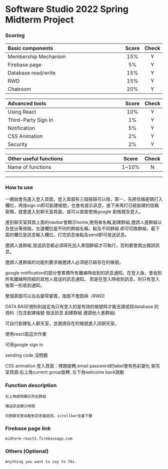 # Software Studio 2022 Spring Midterm Project

### Scoring

| **Basic components**                             | **Score** | **Check** |
| :----------------------------------------------- | :-------: | :-------: |
| Membership Mechanism                             | 15%       | Y         |
| Firebase page                                    | 5%        | Y         |
| Database read/write                              | 15%       | Y         |
| RWD                                              | 15%       | Y         |
| Chatroom                                         | 20%       | Y         |

| **Advanced tools**                               | **Score** | **Check** |
| :----------------------------------------------- | :-------: | :-------: |
| Using React                                      | 10%       | Y         |
| Third-Party Sign In                              | 1%        | Y         |
| Notification                                     | 5%        | Y         |
| CSS Animation                                    | 2%        | Y         |
| Security                                         | 2%        | Y         |

| **Other useful functions**                         | **Score** | **Check** |
| :----------------------------------------------- | :-------: | :-------: |
| Name of functions                                  | 1~10%     | N         |


---

### How to use 
一開始會先進入登入頁面，登入頁面有三個按鈕可以按，第一，先將信箱密碼打入欄位，再按sign in即可創建帳號，也會有提示訊息，接下來再打已經創建的信箱
密碼，就會進入到聊天室頁面。或可以直接使用google 創帳號及登入。

進到聊天室頁面上面的navbar會顯示home,使用者名稱,創建群組,邀請人進群組以及登出等按鈕，左邊欄位是不同的群組名稱，點及不同群組
即可切換群組，最下面的欄位是訊息輸入欄位，打完訊息後點及send即可發送訊息。

邀請人進群組,發送訊息都必須得先加入某個群組才可執行，否則都會跳出錯誤訊息。

邀請人進群組的功能則要求被邀請人必須是已經存在的帳號。

google notification的部分會累積所有離線時收到的訊息通知，在登入後，會收到所有離線時同組的其他人發送的訊息通知。 若是在登入時收到訊息，則只有登入後第一則收到通知。

整個頁面可以左右變窄變寬，版面不會跑掉（RWD)

DATA BASE規則則設定為只有登入的是有效的帳號時才能去讀或寫database 的資料（包含創建帳號 發送訊息 創建群組 邀請他人進群組)

可自行創建私人聊天室，並邀請存在的帳號進入該聊天室。

使用react寫這次作業

可用google sign in

sending code 沒問題

CSS animation 登入頁面：標題旋轉,email password的label會有色彩變化  聊天室頁面:右上角current group旋轉, 左下角welcome back跳動




### Function description

    右上角即時顯示所在群組

    傳送訊息顯示時間
    
    切換聊天室自動到訊息最底部，scrollbar在最下層

### Firebase page link

    midterm-react2.firebaseapp.com

### Others (Optional)

    Anything you want to say to TAs.

<style>
table th{
    width: 100%;
}
</style>